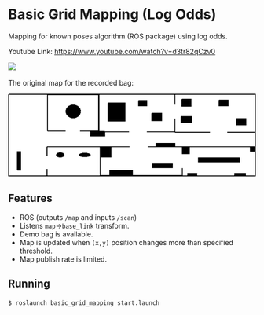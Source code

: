 # Basic Grid Mapping (Log Odds)

Mapping for known poses algorithm (ROS package) using log odds. 

Youtube Link: https://www.youtube.com/watch?v=d3tr82qCzv0

[![](https://img.youtube.com/vi/d3tr82qCzv0/0.jpg)](https://www.youtube.com/watch?v=d3tr82qCzv0)

The original map for the recorded bag:

![](map.png)

## Features

- ROS (outputs `/map` and inputs `/scan`)
- Listens `map`->`base_link` transform.
- Demo bag is available.
- Map is updated when `(x,y)` position changes more than specified threshold.
- Map publish rate is limited.

## Running

```bash
$ roslaunch basic_grid_mapping start.launch
```

